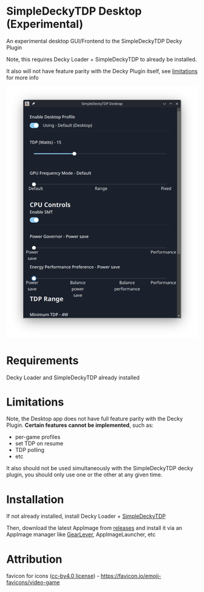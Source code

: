 # SimpleDeckyTDP Desktop (Experimental)

An experimental desktop GUI/Frontend to the SimpleDeckyTDP Decky Plugin

Note, this requires Decky Loader + SimpleDeckyTDP to already be installed.

It also will not have feature parity with the Decky Plugin itself, see [limitations](#limitations) for more info

![app](./images/app.png)

# Requirements

Decky Loader and SimpleDeckyTDP already installed

# Limitations

Note, the Desktop app does not have full feature parity with the Decky Plugin. **Certain features cannot be implemented**, such as:

- per-game profiles
- set TDP on resume
- TDP polling
- etc

It also should not be used simultaneously with the SimpleDeckyTDP decky plugin, you should only use one or the other at any given time.

# Installation

If not already installed, install Decky Loader + [SimpleDeckyTDP](https://github.com/aarron-lee/SimpleDeckyTDP)

Then, download the latest AppImage from [releases](https://github.com/aarron-lee/SimpleDeckyTDP-Desktop/releases) and install it via an AppImage manager like [GearLever](https://flathub.org/apps/it.mijorus.gearlever), AppImageLauncher, etc

# Attribution

favicon for icons ([cc-by4.0 license](https://creativecommons.org/licenses/by/4.0/)) - https://favicon.io/emoji-favicons/video-game
